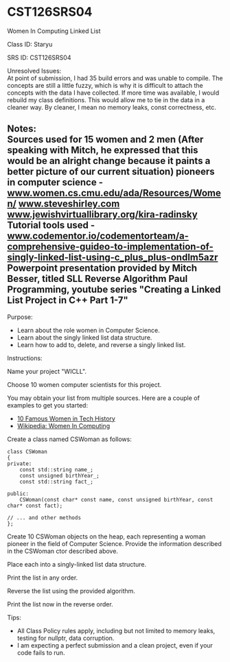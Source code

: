 # CST126SRS04  
Women In Computing Linked List  


Class ID: Staryu

SRS ID: CST126SRS04  

Unresolved Issues:  
At point of submission, I had 35 build errors and was unable to compile. The concepts 
are still a little fuzzy, which is why it is difficult to attach the concepts with the data
I have collected. If more time was available, I would rebuild my class definitions. 
This would allow me to tie in the data in a cleaner way. By cleaner, I mean no memory leaks, 
const correctness, etc.

Notes:  
Sources used for 15 women and 2 men (After speaking with Mitch, he expressed that 
this would be an alright change because it paints a better picture of our current
situation) pioneers in computer science - 
	www.women.cs.cmu.edu/ada/Resources/Women/
	www.steveshirley.com
	www.jewishvirtuallibrary.org/kira-radinsky
Tutorial tools used - 
	www.codementor.io/codementorteam/a-comprehensive-guideo-to-implementation-of-singly-linked-list-using-c_plus_plus-ondlm5azr
	Powerpoint presentation provided by Mitch Besser, titled SLL Reverse Algorithm
	Paul Programming, youtube series "Creating a Linked List Project in C++ Part 1-7"
---

Purpose:  

- Learn about the role women in Computer Science.  
- Learn about the singly linked list data structure.  
- Learn how to add to, delete, and reverse a singly linked list.  

Instructions:  


Name your project "WICLL".  

Choose 10 women computer scientists for this project.  

You may obtain your list from multiple sources. Here are a couple of examples to get you started:

- [10 Famous Women in Tech History](https://insights.dice.com/2016/03/14/10-famous-women-in-tech-history/)
- [Wikipedia: Women In Computing](https://en.wikipedia.org/wiki/Women_in_computing)

Create a class named CSWoman as follows:  

```
class CSWoman  
{  
private:  
    const std::string name_;  
    const unsigned birthYear_;  
    const std::string fact_;  

public:  
    CSWoman(const char* const name, const unsigned birthYear, const char* const fact);

// ... and other methods  
};  
```

Create 10 CSWoman objects on the heap, each representing a woman pioneer in the field of Computer Science. Provide the information described in the CSWoman ctor described above.  

Place each into a singly-linked list data structure.  

Print the list in any order.  

Reverse the list using the provided algorithm.  

Print the list now in the reverse order.  

Tips:  

- All Class Policy rules apply, including but not limited to memory leaks, testing for nullptr, data corruption.  
- I am expecting a perfect submission and a clean project, even if your code fails to run.  
